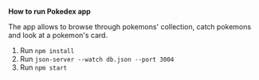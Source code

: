 **How to run Pokedex app**

The app allows to browse through pokemons' collection, catch pokemons and look at a pokemon's card.

1. Run `npm install`
2. Run `json-server --watch db.json --port 3004`
3. Run `npm start`